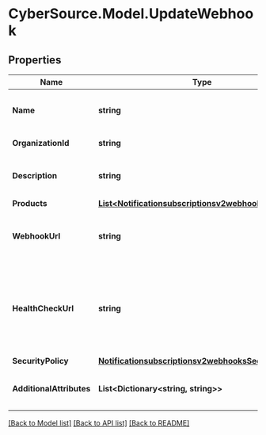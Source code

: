 # CyberSource.Model.UpdateWebhook
## Properties

Name | Type | Description | Notes
------------ | ------------- | ------------- | -------------
**Name** | **string** | Client friendly webhook name. | [optional] 
**OrganizationId** | **string** | Organization Id. | [optional] 
**Description** | **string** | Client friendly webhook description. | [optional] 
**Products** | [**List&lt;Notificationsubscriptionsv2webhooksProducts&gt;**](Notificationsubscriptionsv2webhooksProducts.md) |  | [optional] 
**WebhookUrl** | **string** | The client&#39;s endpoint (URL) to receive webhooks. | [optional] 
**HealthCheckUrl** | **string** | The client&#39;s health check endpoint (URL). This should be as close as possible to the actual webhookUrl. | [optional] 
**SecurityPolicy** | [**Notificationsubscriptionsv2webhooksSecurityPolicy**](Notificationsubscriptionsv2webhooksSecurityPolicy.md) |  | [optional] 
**AdditionalAttributes** | **List&lt;Dictionary&lt;string, string&gt;&gt;** | Additional, free form configuration data. | [optional] 

[[Back to Model list]](../README.md#documentation-for-models) [[Back to API list]](../README.md#documentation-for-api-endpoints) [[Back to README]](../README.md)

